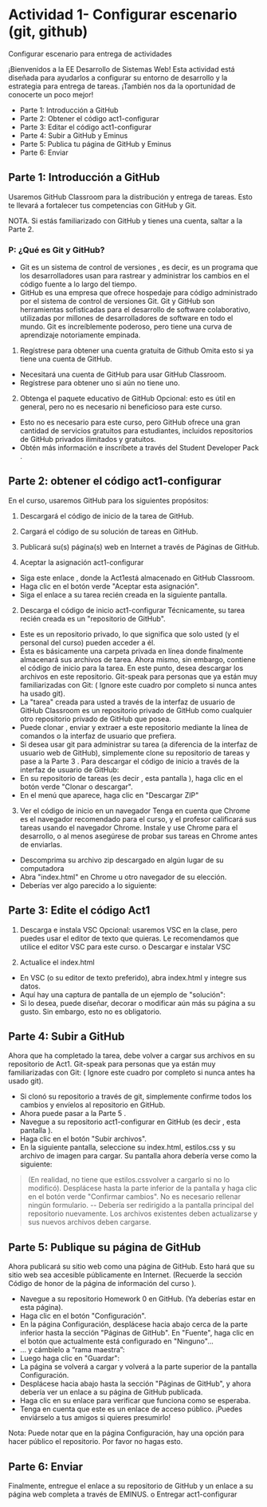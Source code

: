 # Actividad 1- Configurar escenario (git, github)
Configurar escenario para entrega de actividades

¡Bienvenidos a la EE Desarrollo de Sistemas Web! Esta actividad está diseñada para ayudarlos a configurar su entorno de desarrollo y la estrategia para entrega de tareas. ¡También nos da la oportunidad de conocerte un poco mejor!

- Parte 1: Introducción a GitHub
- Parte 2: Obtener el código act1-configurar
- Parte 3: Editar el código act1-configurar
- Parte 4: Subir a GitHub y Eminus
- Parte 5: Publica tu página de GitHub y Eminus 
- Parte 6: Enviar

## Parte 1: Introducción a GitHub
Usaremos GitHub Classroom para la distribución y entrega de tareas. Esto te llevará a fortalecer tus competencias con GitHub y Git.

NOTA. Si estás familiarizado con GitHub y tienes una cuenta, saltar a la Parte 2.
### P: ¿Qué es Git y GitHub?
- Git es un sistema de control de versiones , es decir, es un programa que los desarrolladores usan para rastrear y administrar los cambios en el código fuente a lo largo del tiempo.
- GitHub es una empresa que ofrece hospedaje para código administrado por el sistema de control de versiones Git.
Git y GitHub son herramientas sofisticadas para el desarrollo de software colaborativo, utilizadas por millones de desarrolladores de software en todo el mundo. Git es increíblemente poderoso, pero tiene una curva de aprendizaje notoriamente empinada.

1. Regístrese para obtener una cuenta gratuita de Github
Omita esto si ya tiene una cuenta de GitHub.
- Necesitará una cuenta de GitHub para usar GitHub Classroom.
- Regístrese para obtener uno si aún no tiene uno.
2. Obtenga el paquete educativo de GitHub
Opcional: esto es útil en general, pero no es necesario ni beneficioso para este curso.
- Esto no es necesario para este curso, pero GitHub ofrece una gran cantidad de servicios gratuitos para estudiantes, incluidos repositorios de GitHub privados ilimitados y gratuitos.
- Obtén más información e inscríbete a través del Student Developer Pack .

## Parte 2: obtener el código act1-configurar
En el curso, usaremos GitHub para los siguientes propósitos:
1.	Descargará el código de inicio de la tarea de GitHub.
2.	Cargará el código de su solución de tareas en GitHub.
3.	Publicará su(s) página(s) web en Internet a través de Páginas de GitHub.

1. Aceptar la asignación act1-configurar
- Siga este enlace , donde la Act1está almacenado en GitHub Classroom.
- Haga clic en el botón verde "Aceptar esta asignación". 
- Siga el enlace a su tarea recién creada en la siguiente pantalla. 

2. Descarga el código de inicio act1-configurar
Técnicamente, su tarea recién creada es un "repositorio de GitHub".
- Este es un repositorio privado, lo que significa que solo usted (y el personal del curso) pueden acceder a él.
- Ésta es básicamente una carpeta privada en línea donde finalmente almacenará sus archivos de tarea. Ahora mismo, sin embargo, contiene el código de inicio para la tarea.
En este punto, desea descargar los archivos en este repositorio.
Git-speak para personas que ya están muy familiarizadas con Git:
( Ignore este cuadro por completo si nunca antes ha usado git).
- La "tarea" creada para usted a través de la interfaz de usuario de GitHub Classroom es un repositorio privado de GitHub como cualquier otro repositorio privado de GitHub que posea.
- Puede clonar , enviar y extraer a este repositorio mediante la línea de comandos o la interfaz de usuario que prefiera.
- Si desea usar git para administrar su tarea (a diferencia de la interfaz de usuario web de GitHub), simplemente clone su repositorio de tareas y pase a la Parte 3 .
Para descargar el código de inicio a través de la interfaz de usuario de GitHub:
- En su repositorio de tareas (es decir , esta pantalla ), haga clic en el botón verde "Clonar o descargar". 
- En el menú que aparece, haga clic en "Descargar ZIP" 

3. Ver el código de inicio en un navegador
Tenga en cuenta que Chrome es el navegador recomendado para el curso, y el profesor calificará sus tareas usando el navegador Chrome. Instale y use Chrome para el desarrollo, o al menos asegúrese de probar sus tareas en Chrome antes de enviarlas.
- Descomprima su archivo zip descargado en algún lugar de su computadora
- Abra "index.html" en Chrome u otro navegador de su elección.
- Deberías ver algo parecido a lo siguiente:  
## Parte 3: Edite el código Act1
1. Descarga e instala VSC
Opcional: usaremos VSC en la clase, pero puedes usar el editor de texto que quieras.
Le recomendamos que utilice el editor VSC  para este curso.
o	Descargar e instalar VSC

2. Actualice el index.html
-	En VSC (o su editor de texto preferido), abra index.html y integre sus datos.
-	Aquí hay una captura de pantalla de un ejemplo de "solución": 
-	Si lo desea, puede diseñar, decorar o modificar aún más su página a su gusto. Sin embargo, esto no es obligatorio.


## Parte 4: Subir a GitHub
Ahora que ha completado la tarea, debe volver a cargar sus archivos en su repositorio de Act1.
Git-speak para personas que ya están muy familiarizadas con Git:
( Ignore este cuadro por completo si nunca antes ha usado git).
-	Si clonó su repositorio a través de git, simplemente confirme todos los cambios y envíelos al repositorio en GitHub.
-	Ahora puede pasar a la Parte 5 .
-	Navegue a su repositorio act1-configurar en GitHub (es decir , esta pantalla ).
-	Haga clic en el botón "Subir archivos". 
-	En la siguiente pantalla, seleccione su index.html, estilos.css y su archivo de imagen para cargar. Su pantalla ahora debería verse como la siguiente: 
>	(En realidad, no tiene que estilos.cssvolver a cargarlo si no lo modificó).
>	Desplácese hasta la parte inferior de la pantalla y haga clic en el botón verde "Confirmar cambios". No es necesario rellenar ningún formulario. 
--	Debería ser redirigido a la pantalla principal del repositorio nuevamente. Los archivos existentes deben actualizarse y sus nuevos archivos deben cargarse.

## Parte 5: Publique su página de GitHub
Ahora publicará su sitio web como una página de GitHub. Esto hará que su sitio web sea accesible públicamente en Internet. (Recuerde la sección Código de honor de la página de información del curso ).
-	Navegue a su repositorio Homework 0 en GitHub. (Ya deberías estar en esta página).
-	Haga clic en el botón "Configuración". 
-	En la página Configuración, desplácese hacia abajo cerca de la parte inferior hasta la sección "Páginas de GitHub". En "Fuente", haga clic en el botón que actualmente está configurado en "Ninguno"... 
-	… y cámbielo a “rama maestra”: 
-	Luego haga clic en "Guardar": 
-	La página se volverá a cargar y volverá a la parte superior de la pantalla Configuración.
-	Desplácese hacia abajo hasta la sección "Páginas de GitHub", y ahora debería ver un enlace a su página de GitHub publicada.
-	Haga clic en su enlace para verificar que funciona como se esperaba.
-	Tenga en cuenta que este es un enlace de acceso público. ¡Puedes enviárselo a tus amigos si quieres presumirlo!

Nota: Puede notar que en la página Configuración, hay una opción para hacer público el repositorio. Por favor no hagas esto.

## Parte 6: Enviar
Finalmente, entregue el enlace a su repositorio de GitHub y un enlace a su página web completa a través de EMINUS.
o	Entregar act1-configurar

